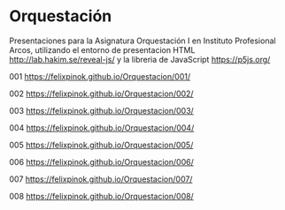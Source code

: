 # Orquestación
Presentaciones para la Asignatura Orquestación I en Instituto Profesional Arcos, utilizando el entorno de presentacion HTML http://lab.hakim.se/reveal-js/ y la libreria de JavaScript https://p5js.org/

001 https://felixpinok.github.io/Orquestacion/001/

002 https://felixpinok.github.io/Orquestacion/002/

003 https://felixpinok.github.io/Orquestacion/003/

004 https://felixpinok.github.io/Orquestacion/004/

005 https://felixpinok.github.io/Orquestacion/005/

006 https://felixpinok.github.io/Orquestacion/006/

007 https://felixpinok.github.io/Orquestacion/007/

008 https://felixpinok.github.io/Orquestacion/008/
